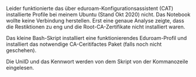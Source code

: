 
Leider funktionierte das über eduroam-Konfigurationsassistent (CAT) installierte Profile bei meinem Ubuntu (Stand Okt 2020) nicht. 
Das Notebook wollte keine Verbindung herstellen. Erst eine genaue Analyse zeigte, dass die Restiktionen zu eng  und die Root-CA-Zertifikate nicht installiert waren. 

Das kleine Bash-Skript installiert eine funktionierendes Eduroam-Profil und installiert das notwendige CA-Ceritifactes Paket (falls noch nicht geschehen).

Die UniID und das Kennwort werden von dem Skript von der Kommanozeile eingelesen. 


